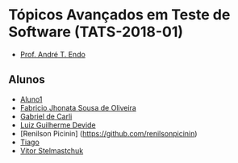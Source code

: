 ﻿# Tópicos Avançados em Teste de Software (TATS-2018-01)

- [Prof. André T. Endo](https://github.com/andreendo)

## Alunos

- [Aluno1](https://github.com/aluno1)
- [Fabricio Jhonata Sousa de Oliveira](https://github.com/fabriciojso)
- [Gabriel de Carli](https://github.com/GabrieldeCarli)
- [Luiz Guilherme Devide](https://github.com/luizdevide)
- [Renilson Picinin] (https://github.com/renilsonpicinin)
- [Tiago](https://github.com/nefestor)
- [Vitor Stelmastchuk](https://github.com/stelmastchuk)